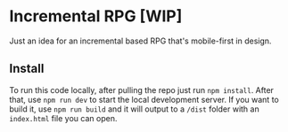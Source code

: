 # Incremental RPG [WIP]
Just an idea for an incremental based RPG that's mobile-first in design.

## Install
To run this code locally, after pulling the repo just run `npm install`. After that, use `npm run dev` to start the local development server. If you want to build it, use `npm run build` and it will output to a `/dist` folder with an `index.html` file you can open.